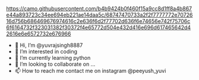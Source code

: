 https://camo.githubusercontent.com/b4b9424b0f460f15a9cc8d1ff8a4b867e44a893723c34ee694eb221ae14daa5c/68747470733a2f2f7777772e7072616d756b686469676974616c2e636f6d2f77702d636f6e74656e742f75706c6f6164732f323031382f30372f4e65772d504e432d416e696d617465642d42616e6e6572732e676966
- 👋 Hi, I’m @yuvrajsingh8887
- 👀 I’m interested in coding
- 🌱 I’m currently learning python
- 💞️ I’m looking to collaborate on ...
- 📫 How to reach me contact me on instagram @peeyush_yuvi

<!---
yuvrajsingh8887/yuvrajsingh8887 is a ✨ special ✨ repository because its `README.md` (this file) appears on your GitHub profile.
You can click the Preview link to take a look at your changes.
--->
